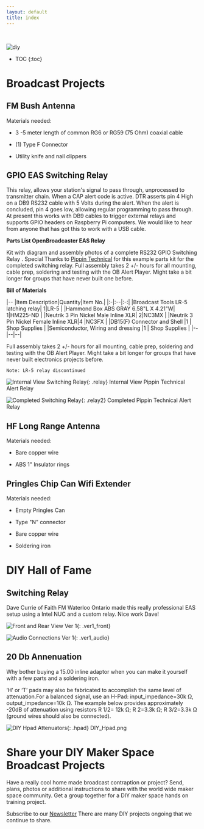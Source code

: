 ```yaml
---
layout: default
title: index
---
```

<br/>

![diy](https://user-images.githubusercontent.com/4603894/210112092-20ad6087-bba6-4268-8111-ec5a78d3160a.png)

* TOC
{:toc}

# Broadcast Projects

## FM Bush Antenna

Materials needed:

- 3 -5 meter length of common RG6 or RG59 (75 Ohm) coaxial cable

- (1) Type F Connector

- Utility knife and nail clippers

## GPIO EAS Switching Relay

This relay, allows your station's signal to pass through, unprocessed to transmitter chain.  When a CAP alert code is active. DTR asserts pin 4 High on a DB9 RS232 cable with 5 Volts during the alert.  When the alert is concluded, pin 4 goes low, allowing regular programming to pass through.  At present this works with DB9 cables to trigger external relays and supports GPIO headers on Raspberry Pi computers.   We would like to hear from anyone that has got this to work with a USB cable.  

__Parts List OpenBroadcaster EAS Relay__

Kit with diagram and assembly photos of a complete RS232 GPIO Switching Relay .  Special Thanks to [Pippin Technical](https://pippintech.com/) for this example  parts kit for the completed switching relay.  Full assembly takes 2 +/- hours for all mounting, cable prep, soldering and testing with the OB Alert Player. Might take a bit longer for groups that have never built one before. 

__Bill of Materials__

|--
|Item Description|Quantity|Item No.| 
|:-|:--|:-:|
|Broadcast Tools LR-5 latching relay| 1|LR-5 |
|Hammond Box ABS GRAY 6.58"L X 4.21"W| 1|HM225-ND |
|Neutrik 3 Pin Nickel Male Inline XLR| 2|NC3MX |
|Neutrik 3 Pin Nickel Female Inline XLR|4 |NC3FX |
|DB15(F) Connector and Shell |1 | Shop Supplies |
|Semiconductor, Wiring and dressing |1 | Shop Supplies |
|--|--|--|

Full assembly takes 2 +/- hours for all mounting, cable prep, soldering and testing with the OB Alert Player. Might take a bit longer for groups that have never built electronics projects before.

`Note: LR-5 relay discontinued`

![ Internal View Switching Relay](/diy-broadcast/img/Pippin_Technical_Alert_Relay_Internal700px.jpg ){: .relay} Internal View Pippin Technical Alert Relay

![ Completed Switching Relay](/diy-broadcast/img/Pippin_Technical_Alert_Relay700px.jpg ){: .relay2} Completed Pippin Technical Alert Relay

## HF Long Range Antenna 

Materials needed:

- Bare copper wire

- ABS 1" Insulator rings

## Pringles Chip Can Wifi Extender

Materials needed:

- Empty Pringles Can

- Type "N" connector

- Bare copper wire

- Soldering iron

# DIY Hall of Fame

## Switching Relay

Dave Currie of Faith FM Waterloo Ontario made this really professional EAS setup using a Intel NUC and a custom relay.  Nice work Dave!

![Front and Rear View Ver 1](/diy-broadcast/img/Ver1_Front_and_Rear700px.jpg ){: .ver1_front} 

![Audio Connections Ver 1](/diy-broadcast/img/Ver1_Audio_Connections700px.jpg ){: .ver1_audio} 

## 20 Db Annenuation

Why bother buying a 15.00 inline adaptor when you can make it yourself with a few parts and a soldering iron.

‘H’ or ‘T’ pads may also be fabricated to accomplish the same level of attenuation.For a balanced signal, use an H-Pad: input_impedance=30k Ω, output_impedance=10k Ω. The example below provides approximately -20dB of attenuation using resistors R 1/2= 12k Ω; R 2=3.3k Ω; R 3/2=3.3k Ω (ground wires should also be connected).

![DIY Hpad Attenuators](/diy-broadcast/img/DIY_Hpad.png ){: .hpad} DIY_Hpad.png

# Share your DIY Maker Space Broadcast Projects

Have a really cool home made broadcast contraption or project? Send, plans, photos or additional instructions to share with the world wide maker space community.  Get a group together for a DIY maker space hands on training project.

Subscribe to our [Newsletter](https://openbroadcaster.com/newsletter) There are many DIY projects ongoing that we continue to share.

